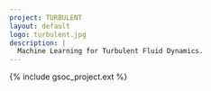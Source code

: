 ```yaml
---
project: TURBULENT
layout: default
logo: turbulent.jpg
description: |
  Machine Learning for Turbulent Fluid Dynamics.
---
```


{% include gsoc_project.ext %}
